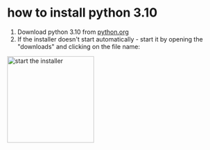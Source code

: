 # how to install python 3.10
1. Download python 3.10 from [python.org](https://www.python.org/ftp/python/3.10.0/python-3.10.0-amd64.exe)
2. If the installer doesn't start automatically - start it by opening the "downloads" and clicking on the file name:
<img src="https://github.com/weiss-gal/data_science_project/assets/8408299/ba7d0a94-6705-401c-8bbe-541d7b9306e8" alt="start the installer" title="start the installer" width="200"/>

